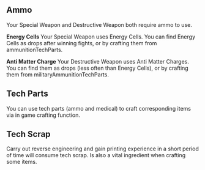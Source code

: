 ## Ammo
Your Special Weapon and Destructive Weapon both require ammo to use.

**Energy Cells**
Your Special Weapon uses Energy Cells. You can find Energy Cells as drops after winning fights, or by crafting them from ammunitionTechParts.

**Anti Matter Charge**
Your Destructive Weapon uses Anti Matter Charges. You can find them as drops (less often than Energy Cells), or by crafting them from militaryAmmunitionTechParts.

## Tech Parts
You can use tech parts (ammo and medical) to craft corresponding items via in game crafting function.

## Tech Scrap
Carry out reverse engineering and gain printing experience in a short period of time will consume tech scrap. Is also a vital ingredient when crafting some items.
